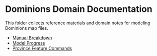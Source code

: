 # Dominions Domain Documentation

This folder collects reference materials and domain notes for modeling Dominions map files.

- [Manual Breakdown](manual/Dominions_Manual.md)
- [Model Progress](domain_model.md)
- [Province Feature Commands](province_features.md)
